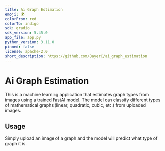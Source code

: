 ```yaml
---
title: Ai Graph Estimation
emoji: 🌍
colorFrom: red
colorTo: indigo
sdk: gradio
sdk_version: 5.45.0
app_file: app.py
python_version: 3.11.0
pinned: false
license: apache-2.0
short_description: https://github.com/BayerC/ai_graph_estimation
---
```


# Ai Graph Estimation

This is a machine learning application that estimates graph types from images using a trained FastAI model. The model can classify different types of mathematical graphs (linear, quadratic, cubic, etc.) from uploaded images.

## Usage

Simply upload an image of a graph and the model will predict what type of graph it is.
